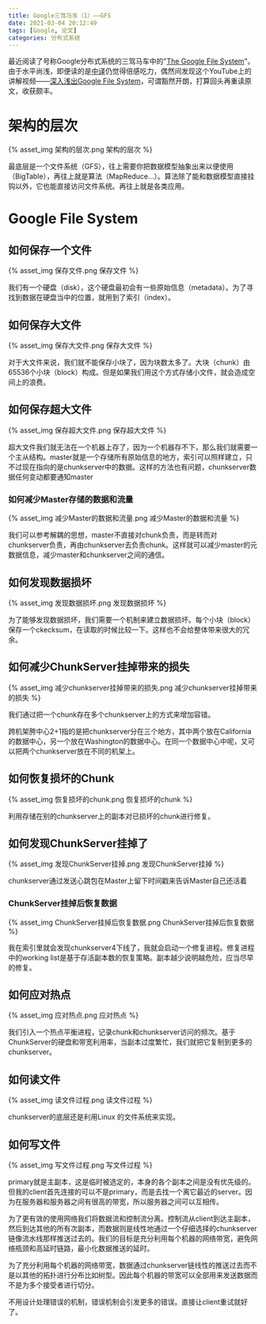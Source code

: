 ```yaml
---
title: Google三驾马车（1）——GFS
date: 2021-03-04 20:12:49
tags: [Google, 论文]
categories: 分布式系统
---
```


最近阅读了号称Google分布式系统的三驾马车中的"[The Google File System](https://dl.acm.org/doi/pdf/10.1145/945445.945450?casa_token=oR7grA26w34AAAAA:foohVEqDKPuAtLOsysk87pEoO7zTgcYRPFKtOxG7QLzOMI8HnT1vybCb6kibsHO5RWxPm8C4RSRKiTw)"。由于水平尚浅，即便读的是[中译](https://duanmeng.github.io/2017/12/07/gfs-notes/)仍觉得倍感吃力，偶然间发现这个YouTube上的讲解视频——[深入浅出Google File System](https://www.youtube.com/watch?v=WLad7CCexo8)，可谓豁然开朗，打算回头再重读原文，收获颇丰。



# 架构的层次

{% asset_img 架构的层次.png 架构的层次 %}



最底层是一个文件系统（GFS），往上需要你把数据模型抽象出来以便使用（BigTable），再往上就是算法（MapReduce...）。算法除了能和数据模型直接挂钩以外，它也能直接访问文件系统。再往上就是各类应用。



# Google File System 

## 如何保存一个文件

{% asset_img 保存文件.png 保存文件 %}



我们有一个硬盘（disk），这个硬盘最初会有一些原始信息（metadata）。为了寻找到数据在硬盘当中的位置，就用到了索引（index）。



## 如何保存大文件

{% asset_img 保存大文件.png 保存大文件 %}



对于大文件来说，我们就不能保存小块了，因为块数太多了。大块（chunk）由65536个小块（block）构成。但是如果我们用这个方式存储小文件，就会造成空间上的浪费。



## 如何保存超大文件

{% asset_img 保存超大文件.png 保存超大文件 %}



超大文件我们就无法在一个机器上存了，因为一个机器存不下，那么我们就需要一个主从结构。master就是一个存储所有原始信息的地方，索引可以照样建立，只不过现在指向的是chunkserver中的数据。这样的方法也有问题，chunkserver数据任何变动都要通知master



### 如何减少Master存储的数据和流量

{% asset_img 减少Master的数据和流量.png 减少Master的数据和流量 %}



我们可以参考解耦的思想，master不直接对chunk负责，而是转而对chunkserver负责，再由chunkserver去负责chunk。这样就可以减少master的元数据信息，减少master和chunkserver之间的通信。



## 如何发现数据损坏

{% asset_img 发现数据损坏.png 发现数据损坏 %}



为了能够发现数据损坏，我们需要一个机制来建立数据损坏。每个小块（block）保存一个ckecksum，在读取的时候比较一下。这样也不会给整体带来很大的冗余。



## 如何减少ChunkServer挂掉带来的损失

{% asset_img 减少chunkserver挂掉带来的损失.png 减少chunkserver挂掉带来的损失 %}



我们通过把一个chunk存在多个chunkserver上的方式来增加容错。

跨机架胯中心2+1指的是把chunkserver分在三个地方，其中两个放在California的数据中心，另一个放在Washington的数据中心。在同一个数据中心中呢，又可以把两个chunkserver放在不同的机架上。



## 如何恢复损坏的Chunk

{% asset_img 恢复损坏的chunk.png 恢复损坏的chunk %}



利用存储在别的chunkserver上的副本对已损坏的chunk进行修复。



## 如何发现ChunkServer挂掉了

{% asset_img 发现ChunkServer挂掉.png 发现ChunkServer挂掉 %}



chunkserver通过发送心跳包在Master上留下时间戳来告诉Master自己还活着



### ChunkServer挂掉后恢复数据

{% asset_img ChunkServer挂掉后恢复数据.png ChunkServer挂掉后恢复数据 %}



我在索引里就会发现chunkserver4下线了，我就会启动一个修复进程。修复进程中的working list是基于存活副本数的恢复策略。副本越少说明越危险，应当尽早的修复。



## 如何应对热点

{% asset_img 应对热点.png 应对热点 %}



我们引入一个热点平衡进程，记录chunk和chunkserver访问的频次。基于ChunkServer的硬盘和带宽利用率，当副本过度繁忙，我们就把它复制到更多的chunkserver。



## 如何读文件

{% asset_img 读文件过程.png 读文件过程 %}



chunkserver的底层还是利用Linux 的文件系统来实现。



## 如何写文件

{% asset_img 写文件过程.png 写文件过程 %}



primary就是主副本，这是临时被选定的，本身的各个副本之间是没有优先级的。但我的client首先连接的可以不是primary，而是去找一个离它最近的server。因为在服务器和服务器之间有很高的带宽，所以服务器之间可以互相传。

为了更有效的使用网络我们将数据流和控制流分离。控制流从client到达主副本，然后到达其他的所有次副本，而数据则是线性地通过一个仔细选择的chunkserver链像流水线那样推送过去的。我们的目标是充分利用每个机器的网络带宽，避免网络瓶颈和高延时链路，最小化数据推送的延时。

 为了充分利用每个机器的网络带宽，数据通过chunkserver链线性的推送过去而不是以其他的拓扑进行分布比如树型。因此每个机器的带宽可以全部用来发送数据而不是为多个接受者进行切分。



不用设计处理错误的机制，错误机制会引发更多的错误。直接让client重试就好了。